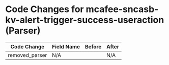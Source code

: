 # Code Changes for mcafee-sncasb-kv-alert-trigger-success-useraction (Parser)

| Code Change | Field Name | Before | After |
|-------------|------------|--------|-------|
| removed_parser | N/A |  | N/A |